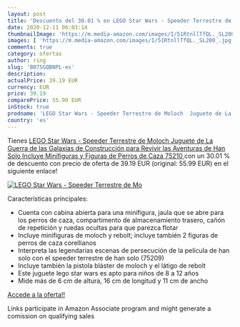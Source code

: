```yaml
---
layout: post
title: 'Descuento del 30.01 % en LEGO Star Wars - Speeder Terrestre de Mo'
date: 2020-12-11 06:03:14
thumbnailImage: 'https://m.media-amazon.com/images/I/51RtnllTfQL._SL200_.jpg'
images: [ 'https://m.media-amazon.com/images/I/51RtnllTfQL._SL200_.jpg' ]
comments: true
category: ofertas
author: ring
slug: 'B075GQBNPL-es'
description:
actualPrice: 39.19 EUR
currency: EUR
price: 39.19
comparePrice: 55.99 EUR
inStock: true
prodname: 'LEGO Star Wars - Speeder Terrestre de Moloch  Juguete de La Guerra de las Galaxias de Construcción para Revivir las Aventuras de Han Solo  Incluye Minifiguras y Figuras de Perros de Caza  75210 '
country: 'es'
---
```


Tienes [LEGO Star Wars - Speeder Terrestre de Moloch  Juguete de La Guerra de las Galaxias de Construcción para Revivir las Aventuras de Han Solo  Incluye Minifiguras y Figuras de Perros de Caza  75210 ](https://www.amazon.es/dp/B075GQBNPL/?tag=tolees-21) con un 30.01 % de descuento con precio de oferta de 39.19 EUR (original: 55.99 EUR) en el siguiente enlace!

[![LEGO Star Wars - Speeder Terrestre de Mo](https://m.media-amazon.com/images/I/51RtnllTfQL._SL200_.jpg)](https://www.amazon.es/dp/B075GQBNPL/?tag=tolees-21)

Características principales:

- Cuenta con cabina abierta para una minifigura, jaula que se abre para los perros de caza, compartimento de almacenamiento trasero, cañón de repetición y ruedas ocultas para que parezca flotar
- Incluye minifiguras de moloch y rebolt; incluye también 2 figuras de perros de caza corellianos
- Interpreta las legendarias escenas de persecución de la película de han solo con el speeder terrestre de han solo (75209)
- Incluye también la pistola bláster de moloch y el látigo de rebolt
- Este juguete lego star wars es apto para niños de 8 a 12 años
- Mide más de 6 cm de altura, 16 cm de longitud y 11 cm de ancho

[Accede a la oferta!!](https://www.amazon.es/dp/B075GQBNPL/?tag=tolees-21)

Links participate in Amazon Associate program and might generate a comission on qualifying sales


